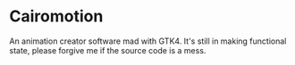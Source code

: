 # Cairomotion

An animation creator software mad with GTK4. It's still in making functional state, please forgive me if the source code is a mess.